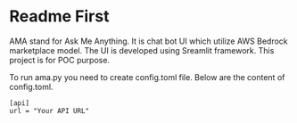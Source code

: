 # Readme First
AMA stand for Ask Me Anything. It is chat bot UI which utilize AWS Bedrock marketplace model. The UI is developed using Sreamlit framework.
This project is for POC purpose.

To run ama.py you need to create config.toml file. Below are the content of config.toml.

```
[api]
url = "Your API URL"
```


